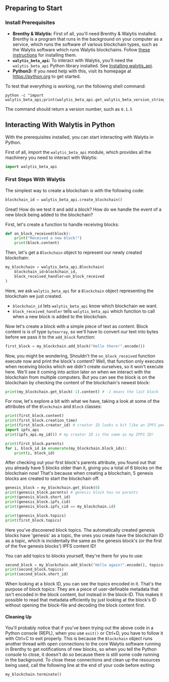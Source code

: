## Preparing to Start

### Install Prerequisites
- **Brenthy & Walytis:** First of all, you'll need Brenthy & Walytis installed. Brenthy is a program that runs in the background on your computer as a service, which runs the software of various blockchain types, such as the Walytis software which runs Walytis blockchains. Follow [these instructions](https://github.com/emendir/BrenthyAndWalytis/blob/master/Documentation/Brenthy/User/InstallingBrenthy.md) for installing them.
- **`walytis_beta_api`:** To interact with Walytis, you'll need the `walytis_beta_api` Python library installed. See [Installing walytis_api](../User/Installing-walytis_api.md).
- **Python3:** If you need help with this, visit its homepage at https://python.org to get started.

To test that everything is working, run the following shell command:
```shell
python -c "import walytis_beta_api;print(walytis_beta_api.get_walytis_beta_version_string())"
```
The command should return a version number, such as `0.1.5`

## Interacting With Walytis in Python

With the prerequisites installed, you can start interacting with Walytis in Python.

First of all, import the `walytis_beta_api` module, which provides all the machinery you need to interact with Walytis:
```python
import walytis_beta_api
```

### First Steps With Walytis

The simplest way to create a blockchain is with the following code:
```python
blockchain_id = walytis_beta_api.create_blockchain()
```
Great! How do we test it and add a block? How do we handle the event of a new block being added to the blockchain?

First, let's create a function to handle receiving blocks:
```python
def on_block_received(block):
    print("Received a new block!")
    print(block.content)
```

Then, let's get a `Blockchain` object to represent our newly created blockchain:
```python
my_blockchain = walytis_beta_api.Blockchain(
    blockchain_id=blockchain_id,
    block_received_handler=on_block_received
)
```

Here, we ask `walytis_beta_api` for a `Blockchain` object representing the blockchain we just created. 
- `blockchain_id` lets `walytis_beta_api` know which blockchain we want.
- `block_received_handler` tells `walytis_beta_api` which function to call when a new block is added to the blockchain.

Now let's create a block with a simple piece of text as content.
Block content is is of type `bytearray`, so we'll have to convert our text into bytes before we pass it to the `add_block` function:
```python
first_block = my_blockchain.add_block("Hello there!".encode())
```

Now, you might be wondering, Shouldn't the `on_block_received` function execute now and print the block's content?
Well, that function only executes when receiving blocks which we didn't create ourselves, so it won't execute here.
We'll see it coming into action later on when we interact with the blockchain from multiple computers.
But you can see the block is on the blockchain by checking the content of the blockchain's newest block:
```python
print(my_blockchain.get_block(-1).content) # -1 means the last block
```

For now, let's explore a bit with what we have, taking a look at some of the attributes of the `Blockchain` and `Block` classes:
```python
print(first_block.content)
print(first_block.creation_time)
print(first_block.creator_id) # creator ID looks a bit like an IPFS peer ID, doesn't it? It is one!
import ipfs_api
print(ipfs_api.my_id()) # my creator ID is the same as my IPFS ID!

print(first_block.parents)
for i, block_id in enumerate(my_blockchain.block_ids):
	print(i, block_id)
```

After checking out your first block's parents attribute, you found out that you already have 5 blocks older than it, giving you a total of 6 blocks on the blockchain now! 
That's because when creating a blockchain, 5 genesis blocks are created to start the blockchain off.
```python
genesis_block = my_blockchain.get_block(0)
print(genesis_block.parents) # genesis block has no parents
print(genesis_block.short_id)
print(genesis_block.ipfs_cid)
print(genesis_block.ipfs_cid == my_blockchain.id)

print(genesis_block.topics)
print(first_block.topics)
```

Here you've discovered block topics. The automatically created genesis blocks have 'genesis' as a topic, the ones you create have the blockchain ID as a topic, which is incidentally the same as the genesis block's (or the first of the five genesis blocks') IPFS content ID!

You can add topics to blocks yourself, they're there for you to use:
```python
second_block = my_blockchain.add_block("Hello again!".encode(), topics=["just-playing-around", "tutorial"])
print(second_block.topics)
print(second_block.short_id)
```

When looking at a block ID, you can see the topics encoded in it.
That's the purpose of block topics:  They are a piece of user-definable metadata that isn't encoded in the block content, but instead in the block-ID.
This makes it possible to read that metadata efficiently by just looking at the block's ID without opening the block-file and decoding the block content first.

#### Cleaning Up

You'll probably notice that if you've been trying out the above code in a Python console (REPL), when you use `exit()` or Ctrl+D, you have to follow it with Ctrl+C to exit properly.
This is because the `Blockchain` object runs another thread with open connections to the core Walytis software running in Brenthy to get notifications of new blocks, so when you tell the Python console to close, it doesn't do so because there is still some code running in the background.
To close these connections and clean up the resources being used, call the following line at the end of your code before exiting:
```python
my_blockchain.terminate()
```
